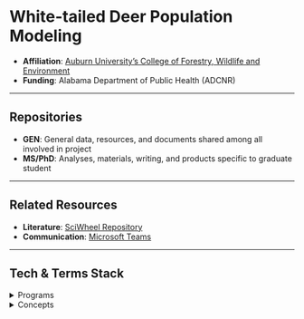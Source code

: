 # **White-tailed Deer Population Modeling**  

- **Affiliation**: [Auburn University’s College of Forestry, Wildlife and Environment](https://cfwe.auburn.edu/)  
- **Funding**: Alabama Department of Public Health (ADCNR) 

---

## Repositories
- **GEN**: General data, resources, and documents shared among all involved in project
- **MS/PhD**: Analyses, materials, writing, and products specific to graduate student
  
---

## Related Resources
- **Literature**: [SciWheel Repository](https://sciwheel.com/work/#/items?collection=958145)  
- **Communication**: [Microsoft Teams](https://teams.microsoft.com/l/team/19%3A1RbAyzbnob2etYVUVpqSJKJcm8DCwqayfr6I_QnWJ341%40thread.tacv2/conversations?groupId=3d6a834c-17a3-4ac4-b893-da767f4fd492&tenantId=ccb6deed-bd29-4b38-8979-d72780f62d3b)  
  

---

## **Tech & Terms Stack**  

<details>  
  <summary>Programs</summary>  
  <ul>  
    <li><a href="https://posit.co/download/rstudio-desktop/">R</a></li>  
    <li><a href="https://ccl.northwestern.edu/netlogo/">NetLogo</a></li>  
    <li><a href="https://sciwheel.com/">SciWheel</a></li>  
    <li><a href="https://www.microsoft.com/en-us/microsoft-teams/group-chat-software">Microsoft Teams</a></li>  
    <li><a href="https://www.esri.com/en-us/arcgis/products/arcgis-pro/overview">ArcGIS Pro</a></li>  
  </ul>  
</details>  

<details>  
  <summary>Concepts</summary>  
  <ul>  
    <li><a href="">Concept1</a></li>  
    <li><a href="">Concept2</a></li>  
    <li><a href="">Concept3</a></li>  
  </ul>  
</details>  
